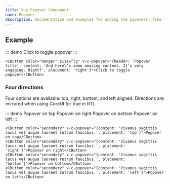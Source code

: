 ```yaml
---
title: Vue Popover Component
name: Popover
description: Documentation and examples for adding Vue popovers, like those found in iOS, to any element on your site.
---
```


## Example

::: demo
<CButton color="danger" size="lg" v-c-popover="{header: 'Popover title', content: 'And here\’s some amazing content. It’s very engaging. Right?', placement: 'right'}">Click to toggle popover</CButton>
:::
```vue
<CButton color="danger" size="lg" v-c-popover="{header: 'Popover title', content: 'And here\’s some amazing content. It’s very engaging. Right?', placement: 'right'}">Click to toggle popover</CButton>
```

### Four directions

Four options are available: top, right, bottom, and left aligned. Directions are mirrored when using CoreUI for Vue in RTL.

::: demo
<CButton color="secondary" v-c-popover="{content: 'Vivamus sagittis lacus vel augue laoreet rutrum faucibus.', placement: 'top'}">Popover on top</CButton>
<CButton color="secondary" v-c-popover="{content: 'Vivamus sagittis lacus vel augue laoreet rutrum faucibus.', placement: 'right'}">Popover on right</CButton>
<CButton color="secondary" v-c-popover="{content: 'Vivamus sagittis lacus vel augue laoreet rutrum faucibus.', placement: 'bottom'}">Popover on bottom</CButton>
<CButton color="secondary" v-c-popover="{content: 'Vivamus sagittis lacus vel augue laoreet rutrum faucibus.', placement: 'left'}">Popover on left</CButton>
:::
```vue
<CButton color="secondary" v-c-popover="{content: 'Vivamus sagittis lacus vel augue laoreet rutrum faucibus.', placement: 'top'}">Popover on top</CButton>
<CButton color="secondary" v-c-popover="{content: 'Vivamus sagittis lacus vel augue laoreet rutrum faucibus.', placement: 'right'}">Popover on right</CButton>
<CButton color="secondary" v-c-popover="{content: 'Vivamus sagittis lacus vel augue laoreet rutrum faucibus.', placement: 'bottom'}">Popover on bottom</CButton>
<CButton color="secondary" v-c-popover="{content: 'Vivamus sagittis lacus vel augue laoreet rutrum faucibus.', placement: 'left'}">Popover on left</CButton>
```

